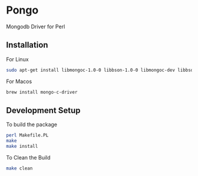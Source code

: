 # Pongo

Mongodb Driver for Perl

## Installation

For Linux

```bash
sudo apt-get install libmongoc-1.0-0 libbson-1.0-0 libmongoc-dev libbson-dev
```

For Macos

```zsh
brew install mongo-c-driver
```

## Development Setup

To build the package

```bash
perl Makefile.PL
make
make install
```

To Clean the Build

```bash
make clean
```
